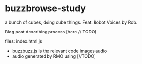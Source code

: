 # buzzbrowse-study
a bunch of cubes, doing cube things. Feat. Robot Voices by Rob.

Blog post describing process [here // TODO]

files:
index.html
js
- buzzbuzz.js is the relevant code
images
audio
- audio generated by RMO using [//TODO]
